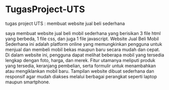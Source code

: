 # TugasProject-UTS
tugas project UTS : membuat website jual beli sederhana

saya membuat website jual beli mobil sederhana yang berisikan 3 file html yang berbeda, 1 file css, dan juga 1 file javascript.
Website Jual Beli Mobil Sederhana ini adalah platform online yang memungkinkan pengguna untuk menjual dan membeli mobil bekas maupun baru secara mudah dan cepat.
Di dalam website ini, pengguna dapat melihat beberapa mobil yang tersedia lengkap dengan foto, harga, dan merek.
Fitur utamanya meliputi produk yang tersedia, keranjang pembelian, serta formulir untuk menambahkan atau mengiklankan mobil baru.
Tampilan website dibuat sederhana dan responsif agar mudah diakses melalui berbagai perangkat seperti laptop maupun smartphone.
